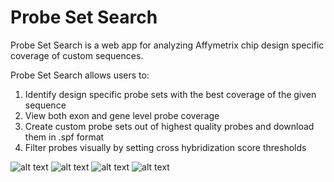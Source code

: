 # Probe Set Search
Probe Set Search is a web app for analyzing Affymetrix chip design specific coverage of custom sequences.

Probe Set Search allows users to:

1. Identify design specific probe sets with the best coverage of the given sequence 
2. View both exon and gene level probe coverage 
3. Create custom probe sets out of highest quality probes and download them in .spf format 
4. Filter probes visually by setting cross hybridization score thresholds 


![alt text](https://github.com/mleef/PSS/tree/master/web/images/i.png "Search Page")
![alt text](https://github.com/mleef/PSS/tree/master/web/images/gv.png "Gene Level View")
![alt text](https://github.com/mleef/PSS/tree/master/web/images/nps.png "Add to custom probe set")
![alt text](https://github.com/mleef/PSS/tree/master/web/images/cv.png "Histogram Coverage Viewer")